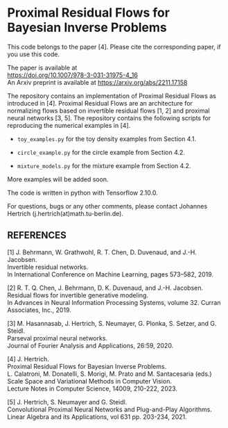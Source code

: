 # Proximal Residual Flows for Bayesian Inverse Problems

This code belongs to the paper [4]. Please cite the corresponding paper, if you use this code.

The paper is available at  
https://doi.org/10.1007/978-3-031-31975-4_16  
An Arxiv preprint is available at
https://arxiv.org/abs/2211.17158

The repository contains an implementation of Proximal Residual Flows as introduced in [4]. 
Proximal Residual Flows are an architecture for normalizing flows based on invertible residual flows [1, 2] and proximal neural networks [3, 5].
The repository contains the following scripts for reproducing the numerical examples in [4].  

- `toy_examples.py` for the toy density examples from Section 4.1.

- `circle_example.py` for the circle example from Section 4.2.

- `mixture_models.py` for the mixture example from Section 4.2.

More examples will be added soon.

The code is written in python with Tensorflow 2.10.0.

For questions, bugs or any other comments, please contact Johannes Hertrich (j.hertrich(at)math.tu-berlin.de).

## REFERENCES

[1] J. Behrmann, W. Grathwohl, R. T. Chen, D. Duvenaud, and J.-H. Jacobsen.  
Invertible residual networks.  
In International Conference on Machine Learning, pages 573–582, 2019.

[2] R. T. Q. Chen, J. Behrmann, D. K. Duvenaud, and J.-H. Jacobsen.  
Residual flows for invertible generative modeling.  
In Advances in Neural Information Processing Systems, volume 32. Curran Associates, Inc., 2019.

[3]  M. Hasannasab, J. Hertrich, S. Neumayer, G. Plonka, S. Setzer, and G. Steidl.  
Parseval proximal neural networks.  
Journal of Fourier Analysis and Applications, 26:59, 2020.

[4] J. Hertrich.  
Proximal Residual Flows for Bayesian Inverse Problems.  
L. Calatroni, M. Donatelli, S. Morigi, M. Prato and M. Santacesaria (eds.)  
Scale Space and Variational Methods in Computer Vision.  
Lecture Notes in Computer Science, 14009, 210-222, 2023.  

[5] J. Hertrich, S. Neumayer and G. Steidl.  
Convolutional Proximal Neural Networks and Plug-and-Play Algorithms.  
Linear Algebra and its Applications, vol 631 pp. 203-234, 2021.



